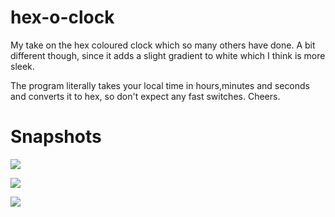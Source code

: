 # hex-o-clock
My take on the hex coloured clock which so many others have done. A bit different though, since it adds a slight gradient to white which I think is more sleek.

The program literally takes your local time in hours,minutes and seconds and converts it to hex, so don't expect any fast switches. Cheers.

# Snapshots

![](https://user-images.githubusercontent.com/22937740/28475728-b5fed5d0-6e4d-11e7-9e17-ce88a36249a7.png)

![](https://user-images.githubusercontent.com/22937740/28475727-b5fde6b6-6e4d-11e7-9e19-79e4a48e082c.PNG)

![](https://user-images.githubusercontent.com/22937740/28475726-b5fb4776-6e4d-11e7-8375-bad654f2bc88.png)
